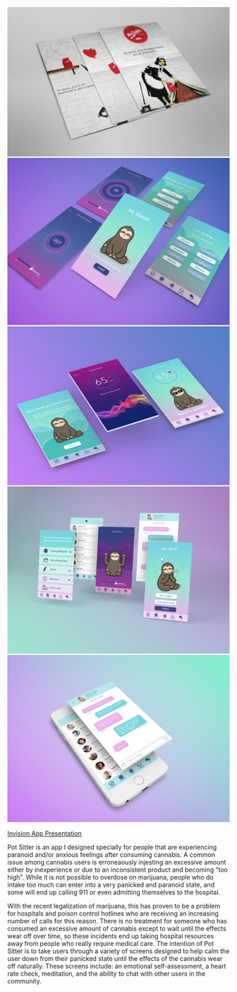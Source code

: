 ---
---

![Pot Sitter App](/assets/img/work/proj-2/img1.jpg)
![Pot Sitter App](/assets/img/work/proj-2/img2.jpg)
![Pot Sitter App](/assets/img/work/proj-2/img3.jpg)
![Pot Sitter App](/assets/img/work/proj-2/img4.jpg)
![Pot Sitter App](/assets/img/work/proj-2/img5.jpg)


[Invision App Presentation](https://invis.io/WFJTNDB6J5Y)

Pot Sitter is an app I designed specially for people that are experiencing paranoid and/or
anxious feelings after consuming cannabis. A common issue among cannabis users is
erroneaously injesting an excessive amount either by inexperience or due to an inconsistent product 
and becoming "too high". While it is not possible to overdose on marijuana, people who do intake too much can enter
into a very panicked and paranoid state, and some will end up calling 911 or even admitting themselves to the hospital. <br>

With the recent legalization of marijuana, this has proven to be a problem for hospitals and poison control hotlines who are receiving an increasing number of calls for this reason. There is no treatment for someone who has consumed an excessive amount of cannabis except to wait until the effects wear off over time, so these incidents end up taking hospital resources away from people who really require
medical care. The intention of Pot Sitter is to take users through a variety of screens designed
to help calm the user down from their panicked state until the effects of the cannabis wear off
naturally. These screens include: an emotional self-assessment, a heart rate check, meditation, and the ability to chat with other users in the community.




